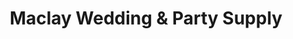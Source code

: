 ---
title: "Maclay Wedding & Party Supply"
url: /san-fernando/maclay-wedding-und-party-supply/
shop: Kleidung
---